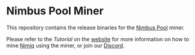# Nimbus Pool Miner
This repository contains the release binaries for the [Nimbus Pool](https://nimbus.fun) miner.

Please refer to the *Tutorial* on the [website](https://nimbus.fun) for more information on how to mine [Nimiq](https://nimiq.com) using the miner, or join our [Discord](https://discord.gg/9gXJvbP).
